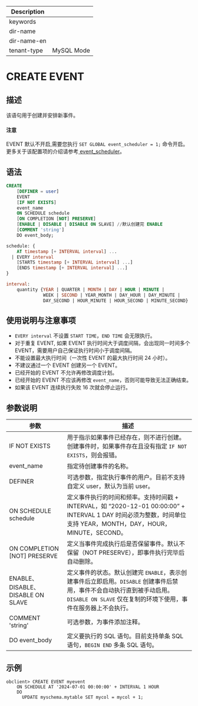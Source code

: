 | Description   |                 |
|---------------|-----------------|
| keywords      |                 |
| dir-name      |                 |
| dir-name-en   |                 |
| tenant-type   | MySQL Mode      |

# CREATE EVENT

## 描述

该语句用于创建并安排新事件。

<main id="notice" type='notice'>
  <h4>注意</h4>
  <p>EVENT 默认不开启,需要您执行 <code>SET GLOBAL event_scheduler = 1;</code> 命令开启。更多关于该配置项的介绍请参考<a href="../../../../../700.reference/800.configuration-items-and-system-variables/200.system-variable/300.global-system-variable/2550.event_scheduler-global.md"> event_scheduler</a>。</p></p>
</main>

## 语法

```sql
CREATE
    [DEFINER = user]
    EVENT
    [IF NOT EXISTS]
    event_name
    ON SCHEDULE schedule
    [ON COMPLETION [NOT] PRESERVE]
    [ENABLE | DISABLE | DISABLE ON SLAVE] //默认创建完 ENABLE
    [COMMENT 'string']
    DO event_body;

schedule: {
    AT timestamp [+ INTERVAL interval] ...
  | EVERY interval
    [STARTS timestamp [+ INTERVAL interval] ...]
    [ENDS timestamp [+ INTERVAL interval] ...]
}

interval:
    quantity {YEAR | QUARTER | MONTH | DAY | HOUR | MINUTE |
              WEEK | SECOND | YEAR_MONTH | DAY_HOUR | DAY_MINUTE |
              DAY_SECOND | HOUR_MINUTE | HOUR_SECOND | MINUTE_SECOND}
```

## 使用说明与注意事项

* `EVERY interval` 不设置 `START TIME`，`END TIME` 会无限执行。
* 对于重复 EVENT, 如果 EVENT 执行时间大于调度间隔，会出现同一时间多个 EVENT，需要用户自己保证执行时间小于调度间隔。
* 不能设置最大执行时间（一次性 EVENT 的最大执行时间 24 小时）。
* 不建议通过一个 EVENT 创建另一个 EVENT。
* 已经开始的 EVENT 不允许再修改调度计划。
* 已经开始的 EVENT 不应该再修改 `event_name`，否则可能导致无法正确结束。
* 如果该 EVENT 连续执行失败 16 次就会停止运行。

## 参数说明

| 参数   | 描述     |
|-------|-----------|
|IF NOT EXISTS|用于指示如果事件已经存在，则不进行创建。创建事件时，如果事件存在且没有指定 `IF NOT EXISTS`，则会报错。|
|event_name|指定待创建事件的名称。|
|DEFINER|可选参数，指定执行事件的用户。目前不支持自定义 user，默认为当前 user。|
|ON SCHEDULE schedule|定义事件执行的时间和频率。支持时间戳 + INTERVAL，如 “2020-12-01 00:00:00” + INTERVAL 1 DAY 时间必须为整数，时间单位支持 YEAR，MONTH，DAY，HOUR，MINUTE，SECOND。|
|ON COMPLETION [NOT] PRESERVE|定义当事件完成执行后是否保留事件。默认不保留（NOT PRESERVE），即事件执行完毕后自动删除。|
|ENABLE、DISABLE、DISABLE ON SLAVE|定义事件的状态。默认创建完 `ENABLE`，表示创建事件后立即启用。`DISABLE` 创建事件后禁用，事件不会自动执行直到被手动启用。`DISABLE ON SLAVE` 仅在复制的环境下使用，事件在服务器上不会执行。|
|COMMENT 'string'| 可选参数，为事件添加注释。|
|DO event_body|定义要执行的 SQL 语句。目前支持单条 SQL 语句，`BEGIN END` 多条 SQL 语句。|

## 示例

```shell
obclient> CREATE EVENT myevent
    ON SCHEDULE AT '2024-07-01 00:00:00' + INTERVAL 1 HOUR
    DO
      UPDATE myschema.mytable SET mycol = mycol + 1;
```
